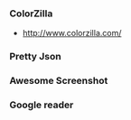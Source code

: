 ### ColorZilla

* http://www.colorzilla.com/

### Pretty Json

### Awesome Screenshot

### Google reader 
